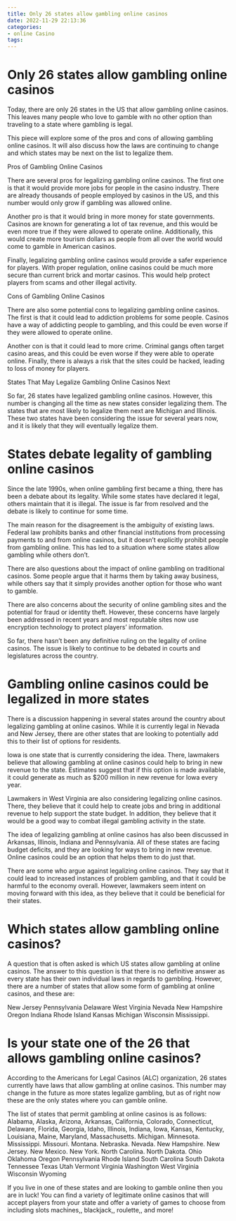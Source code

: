 ```yaml
---
title: Only 26 states allow gambling online casinos
date: 2022-11-29 22:13:36
categories:
- online Casino
tags:
---
```



#  Only 26 states allow gambling online casinos

Today, there are only 26 states in the US that allow gambling online casinos. This leaves many people who love to gamble with no other option than traveling to a state where gambling is legal.

This piece will explore some of the pros and cons of allowing gambling online casinos. It will also discuss how the laws are continuing to change and which states may be next on the list to legalize them.

Pros of Gambling Online Casinos

There are several pros for legalizing gambling online casinos. The first one is that it would provide more jobs for people in the casino industry. There are already thousands of people employed by casinos in the US, and this number would only grow if gambling was allowed online.

Another pro is that it would bring in more money for state governments. Casinos are known for generating a lot of tax revenue, and this would be even more true if they were allowed to operate online. Additionally, this would create more tourism dollars as people from all over the world would come to gamble in American casinos.

Finally, legalizing gambling online casinos would provide a safer experience for players. With proper regulation, online casinos could be much more secure than current brick and mortar casinos. This would help protect players from scams and other illegal activity.

Cons of Gambling Online Casinos

There are also some potential cons to legalizing gambling online casinos. The first is that it could lead to addiction problems for some people. Casinos have a way of addicting people to gambling, and this could be even worse if they were allowed to operate online.

Another con is that it could lead to more crime. Criminal gangs often target casino areas, and this could be even worse if they were able to operate online. Finally, there is always a risk that the sites could be hacked, leading to loss of money for players.

States That May Legalize Gambling Online Casinos Next

So far, 26 states have legalized gambling online casinos. However, this number is changing all the time as new states consider legalizing them. The states that are most likely to legalize them next are Michigan and Illinois. These two states have been considering the issue for several years now, and it is likely that they will eventually legalize them.

#  States debate legality of gambling online casinos

Since the late 1990s, when online gambling first became a thing, there has been a debate about its legality. While some states have declared it legal, others maintain that it is illegal. The issue is far from resolved and the debate is likely to continue for some time.

The main reason for the disagreement is the ambiguity of existing laws. Federal law prohibits banks and other financial institutions from processing payments to and from online casinos, but it doesn’t explicitly prohibit people from gambling online. This has led to a situation where some states allow gambling while others don’t.

There are also questions about the impact of online gambling on traditional casinos. Some people argue that it harms them by taking away business, while others say that it simply provides another option for those who want to gamble.

There are also concerns about the security of online gambling sites and the potential for fraud or identity theft. However, these concerns have largely been addressed in recent years and most reputable sites now use encryption technology to protect players’ information.

So far, there hasn’t been any definitive ruling on the legality of online casinos. The issue is likely to continue to be debated in courts and legislatures across the country.

#  Gambling online casinos could be legalized in more states

There is a discussion happening in several states around the country about legalizing gambling at online casinos. While it is currently legal in Nevada and New Jersey, there are other states that are looking to potentially add this to their list of options for residents.

Iowa is one state that is currently considering the idea. There, lawmakers believe that allowing gambling at online casinos could help to bring in new revenue to the state. Estimates suggest that if this option is made available, it could generate as much as $200 million in new revenue for Iowa every year.

Lawmakers in West Virginia are also considering legalizing online casinos. There, they believe that it could help to create jobs and bring in additional revenue to help support the state budget. In addition, they believe that it would be a good way to combat illegal gambling activity in the state.

The idea of legalizing gambling at online casinos has also been discussed in Arkansas, Illinois, Indiana and Pennsylvania. All of these states are facing budget deficits, and they are looking for ways to bring in new revenue. Online casinos could be an option that helps them to do just that.

There are some who argue against legalizing online casinos. They say that it could lead to increased instances of problem gambling, and that it could be harmful to the economy overall. However, lawmakers seem intent on moving forward with this idea, as they believe that it could be beneficial for their states.

#  Which states allow gambling online casinos?

A question that is often asked is which US states allow gambling at online casinos. The answer to this question is that there is no definitive answer as every state has their own individual laws in regards to gambling. However, there are a number of states that allow some form of gambling at online casinos, and these are:

New Jersey
Pennsylvania
Delaware
West Virginia
Nevada
New Hampshire
Oregon
Indiana
Rhode Island
Kansas
Michigan
Wisconsin
Mississippi.

#  Is your state one of the 26 that allows gambling online casinos?

According to the Americans for Legal Casinos (ALC) organization, 26 states currently have laws that allow gambling at online casinos. This number may change in the future as more states legalize gambling, but as of right now these are the only states where you can gamble online.

The list of states that permit gambling at online casinos is as follows:
Alabama, Alaska, Arizona, Arkansas, California, Colorado, Connecticut, Delaware, Florida, Georgia, Idaho, Illinois, Indiana, Iowa, Kansas, Kentucky, Louisiana, Maine, Maryland, Massachusetts. Michigan. Minnesota. Mississippi. Missouri. Montana. Nebraska. Nevada. New Hampshire. New Jersey. New Mexico. New York. North Carolina. North Dakota. Ohio Oklahoma Oregon Pennsylvania Rhode Island South Carolina South Dakota Tennessee Texas Utah Vermont Virginia Washington West Virginia Wisconsin Wyoming

If you live in one of these states and are looking to gamble online then you are in luck! You can find a variety of legitimate online casinos that will accept players from your state and offer a variety of games to choose from including slots machines,, blackjack,, roulette,, and more!